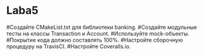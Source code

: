 # Laba5
#Создайте CMakeList.txt для библиотеки banking. #Создайте модульные тесты на классы Transaction и Account. #Используйте mock-объекты. #Покрытие кода должно составлять 100%. #Настройте сборочную процедуру на TravisCI. #Настройте Coveralls.io.
